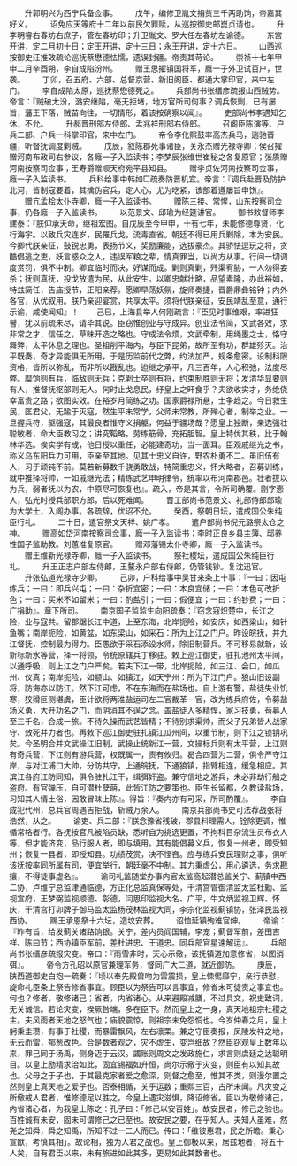 <!-- { "loadSidebar": true } -->
　　升郭明兴为西宁兵备佥事。
　　戊午，编修卫胤文捐赀三千两助饷，帝嘉其好义。
　　诏免应天等府十二年以前民欠罪赎，从巡按御史邮崑贞请也。
　　升李明睿右春坊右庶子，管左春坊印；升卫胤文、罗大任左春坊左谕德。
　　东宫开讲，定二月初十日；定王开讲，定十三日；永王开讲，定十六日。
　　山西巡按御史汪推效疏论巡抚蔡懋德怯懦，遗误封疆。帝责其苛论。
　　崇祯十七年甲申二月辛酉朔，李自成陷汾州。
　　赠王思擢镇国将军，廕一子外卫试百户，世袭。
　　丁卯，召五府、六部、总督京营、新旧阁臣、都通大掌印官，来中左门。
　　李自成陷太原，巡抚蔡懋德死之。
　　兵部尚书张缙彦疏报山西贼势。帝言：『贼破太汾，潞安继陷，毫无拒堵，地方官所司何事？调兵恢剿，已有屡旨，藩王下落，贼苗向往，一切情形，着该按确察以闻』。
　　吏部尚书李遇知乞休，不允。
　　升郝晋刑部左侍郎、盂兆祥刑部右侍郎。
　　召阁臣陈演等、户兵二部、户兵一科掌印官，来中左门。
　　帝令李化熙鼓率高杰兵马，遄驰晋疆，听督抚调度剿贼。
　　戊辰，叙陈郡死事诸臣，关永杰赠光禄寺卿；侯召擢赠河南布政司右参议，各廕一子入监读书；李梦辰张维世崔秘之各复原官；张质赠河南按察司佥事；王寿爵赠顺天府宛平县知县。
　　赠李贞佐河南按察司佥事，廕一子入监读书。
　　兵科给事中韩如□疏奏防晋机宜。帝言：『调兵赴晋及防护北河，皆制寇要着，其擒伪官兵，定人心，尤为吃紧，该部着遵屡旨申饬』。
　　赠亢孟桧太仆寺卿，廕一子入监读书。
　　赠陈三接、常惺，山东按察司佥事，仍各廕一子入监读书。
　　以范景文、邱瑜为经筵讲官。
　　御书敕督师李建泰：『朕仰承天命，继祖宏图。自戊辰至今甲申，十有七年，未能修德尊贤，化行海宇。以致兵灾连岁，民罹兵戈，流毒直省。朝廷不得已用兵剿除，本为安民。今卿代朕亲征，鼓锐忠勇，表扬节义，奖励廉能，选拔豪杰。其骄怯逗玩之将，贪酷倡逃之吏，妖言惑众之人，违误军粮之辈，情真罪当，以尚方从事。行间一切调度赏罚，俱不中制。卿宜临时而决，好谋而成。剿则真剿，歼渠宥胁，一人勿得妄杀；抚则真抚，投戈放遣为民，从此安生。以卿忠献壮略，品望素隆，办此裕如，特兹简任，告庙授节，正阳亲荐。愿卿早荡妖氛，旋师奏捷，晋爵鼎彝铭钟；内外各官，从优叙用。朕乃亲迎宴赏，共享太平。须将代朕亲征，安民靖乱至意，通行示谕，咸使闻知』！
　　己巳，上海县举人何刚疏言：『臣见时事维艰，率进狂瞽，犹以前疏未尽，请毕其说。臣窃惟创业与守成异。创业法令简，文武各效，求非常之才，信任之，草昧开造之略也。守成法令烦，文武牵制，用绳墨之士，恪守舞弊，太平休息之理也。圣祖削平海内，与臣下昆弟，故所至有功，群雄殄灭。治平既奏，奇才异能俱无所用，于是历监前代之弊，约法加严，规条愈密。设制科限资格，皆所以弥乱，而非所以戡乱也。迨继之承平，凡三百年，人心积弛，法度尽弊。糜饷则有兵，临敌则无兵；克剥士卒则有将，约束制胜则无将；发清华显要则有人，推督抚枢部则无人。何时止戈息民，纾皇上之旰食乎？夫欲收实才，务绝侥幸富贵之路；欲图实效。在裕岁月简练之功。国家爵禄所悬，士争趋之。今日救生民，匡君父，无踰于灭寇，然生平未常学，父师未常教，所殚心者，制举之业。一旦握兵符，驱强寇，其最良者惟守义捐躯，何益于疆场哉？愿皇上独断，亲选强壮聪敏者，命大臣教习之；讲究鞱略，劳练筋骨，充拓胆智。皇上特优其秩，比于翰林华选。俟实学有成，他日授以重任，必能建奇功，当一面耳。臣观戚继光之书，称义乌东阳兵力可用，臣亲至其地。见其士忠义自许，野农朴勇不二。虽旧伍有人，习于顽钝不前。莫若新募数千骁勇敢战，特简重忠义，怀大略者，召募训练，就中推择将帅，一如戚继光法；精练武艺申明律令，统率以布河南郡邑。壮者拔以为兵，弱者抚以为农，中原尽可恢复也』。疏入，帝是其言，令所司确覆。刚字悫人，弘光时授兵部职方郎，后以死难闻。
　　晋工部尚书范景文、礼部侍郎邱瑜为大学士，入阁办事。各疏辞，优诏不允。 
　　癸酉，祭朝日坛，遣成国公朱纯臣行礼。
　　二十日，遣官祭文天祥、姚广孝。
　　遣户部尚书倪元潞祭太仓之神。
　　赠高如岱河南按察司佥事，廕一子入监读书；李时正良乡县主簿、邸养性国子监助教。刘蕙准复原官。
　　赠邓藩锡太仆寺卿，廕一子入监读书。
　　赠王维新光禄寺卿，廕一子入监读书。
　　祭社稷坛，遣成国公朱纯臣行礼。
　　升王正志户部左侍郎，王鳌永户部右侍郎，仍管钱钞。复沈迅官。
　　升张弘道光禄寺少卿。
　　己卯，户科给事中吴甘来条上十事：『一曰：因屯练兵；一曰：即兵兴屯；一曰：杂折宜密；一曰：本良宜储；一曰：本色可改折色；一曰：买米不如留米；一曰：酌盐引；一曰：假便宜；一曰：约钞费；一曰：广捐助』。章下所司。
　　南京国子监监生向阳疏奏：『窃念寇炽楚中，长江之险，业与寇共。留郡踞长江中道，上至东海，北岸扼险，如安庆，如西梁山，如针鱼嘴；南岸扼险，如黄盆，如东梁山，如采石：所为上江之门户。昨设皖抚，并九江督抚，控制最为得力。臣愚欲于采石添设水师，除旧制营兵。不可移易就新，设新标新水等营，择一将领，令统原辖兵丁移驻。敕上巡江御史，驻扎池州太平间，以通呼吸，则上江之门户严矣。若夫下江一带，北岸扼险，如三江、会口，如瓜州、仪真；南岸扼险，如颛山、如镇江，如天宁州：所为下江门户。狼山旧设副将，防海亦以防江。然下江可虑，不在东海而在盐场也。自上游有警，盐徒失业饥寒，狡猾叵测堪虞，臣计欲将两淮盐运司左二官裁革一官，改为练兵府佐，令募盐场义勇，大开功名之门，而阴消其不逞之念。盖盐徒人多精悍，家习技勇，苟募人至三千名，合成一旅。不待久操而武艺皆精；不待别求渠帅，而父子兄弟皆人战家守、效死并力者也。再敕下巡江御史驻扎镇江瓜州间，以重节制，则下江之锁钥巩矣。今圣明合并文武操江旧制，武操止统新江一营，文操标兵则有太平营，上江则有奇兵营，下江则有游兵营，权既属一，责有攸归。曷合四营为二营，俱令严守江岸，与对江浦口大帅，分防共守。上通皖抚，下通狼镇，指臂相连，缓急相应。其滨江各府江防同知，俱令驻扎江干，缉弭奸盗。兼守信地之游兵，未必非劫行船之盗府。有官弹压，自可潜杜孽萌，此皆江防之要策也。臣生长留都，久教读盐场，习知其人情土俗，因敢冒昧上陈』。得旨：『奏内亦有可采，所司酌覆』。
　　李自成犯代州，总兵官周遇吉拒战，斩贼万余人。
　　南京兵部尚书史可法荐战张将浩然，从之。
　　谕吏、兵二部：『朕念豫省残破，郡县料理需人，铨除更调，惟循常格者行。各抚按官凡被陷员缺，悉听自为挑选更置，不拘科目杂流生员布衣人等，但才能济变，品行服人者，即与填用。其有能倡募义兵，恢复一州者，即受知州；恢复一县者，即授知县。功绩茂赏，决不悭吝。应与练兵安民理财之事，俱听该抚按率同所属有司，便宜举行，朝廷毫不中制。其力秉虚公，用心遴选，务求戡攘，不得徒事虚名』。
　　谕司礼监随堂办事内官太监高起潜总监关宁、蓟镇中西二协，卢维宁总监津通临德，方正化总监真保等处，干清宫管御清监太监杜勳、监视宣府，王梦弼监视顺德、彰德，闫思印监视大名、广平，牛文炳监视卫辉、怀庆，干清宫打卯牌子御马监太监杨茂林监视大同，李宗化监视蓟镇协，张泽民监视西协。
　　赐王承恩祭十六坛，造坟安葬。
　　诏恤延镇殉难官绅。
　　帝谕：『昨有旨，给发蓟关诸路饷银。关宁，差内员阎国辅，李宠；蓟督军前，差田吉祥、陈曰节；西协镇臣军前，差杜进忠、王道忠。同兵部官星速解运』。
　　兵部尚书张缙彦疏报灾变。帝曰：『雨雪非时，天心示儆，该抚镇道加意修省，以图消弭』。
　　帝令方孔昭以原官兼理军务，督同广大二道，就近御防。
　　庚辰，陕西道御史白抱一疏奏：『顷以奉先殿兽吻为雷震损，皇上悚惕靡宁，亲行恭慰，旋命礼臣条上祭告修省事宜。顾臣以为祭告可以言事宜，修省未可徒责之事宜也。何也？修者，敬修诸己；省者，内省诸心。从来避殿减膳，不过具文，祝史致词，无关诚信。若论灾变，揆厥咎端，多在臣下。然而皇上之一身，真天地祖宗社稷之主。夫风雨者天地之怒气也；庙貌震惊，则祖宗未免怨恫也。今岁仲春之月，皇上躬秉圭瓒，有事于社稷，而暴雷飘风，左右凛栗。兼之守臣奏报，凤陵发祥之地，无云而雷，郁葱改色。合是数者观之，灾不虚生，变岂细故？然臣窃观皇上数年以来，罪己同于汤禹，侧身迈于云汉。蠲账则周文之发政施仁，求言则虞廷之达聪明目。以皇上励精求治如此，固宜锡福如升恒，尚尔示儆于灾变，则臣有以知其故也。父母之于子也，于其最克家者爱之愈深，则督之愈至，惟其不类，则漫尔置之然则皇上真天地之爱子也。否泰相循，关乎运数；重熙三百，古所未闻。凡灾变之所儆戒人君者，惟修德足以胜之。今皇上遇灾滋惧，降诏修省。臣以为敬修诸己，内省诸心者，为我皇上陈之：孔子曰：「修己以安百姓」。故安民者，修己之验也。百姓诚有未安，固未可谓修己之已至也。故安民之要，在乎知人。夫知人虽难，然尧之知舜，舜之知禹，所知不过一二人而已。传曰：「维彼惠君，民之所瞻。秉心宣猷，考慎其相」。故论相，独为人君之战也。皇上御极以来，居兹地者，将五十人矣，自有君臣以来，未有旅进如此其多，更易如此其数者也。
